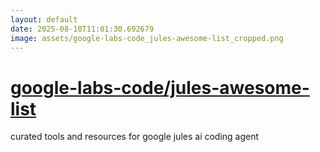 ```yaml
---
layout: default
date: 2025-08-10T11:01:30.692679
image: assets/google-labs-code_jules-awesome-list_cropped.png
---
```


# [google-labs-code/jules-awesome-list](https://github.com/google-labs-code/jules-awesome-list)

curated tools and resources for google jules ai coding agent
